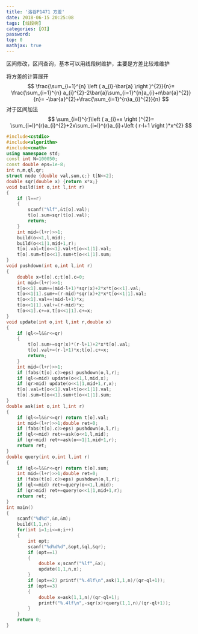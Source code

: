 ```yaml
---
title: '洛谷P1471 方差'
date: 2018-06-15 20:25:08
tags: [线段树]
categories: [OI]
password:
top: 0
mathjax: true
---
```

区间修改，区间查询，基本可以用线段树维护，主要是方差比较难维护
<!--more-->
将方差的计算展开
$$
\frac{\sum_{i=1}^{n} \left ( a_{i}-\bar{a} \right )^{2}}{n}= \frac{\sum_{i=1}^{n} a_{i}^{2}-2\bar{a}\sum_{i=1}^{n}a_{i}+n\bar{a}^{2}}{n}= -\bar{a}^{2}+\frac{\sum_{i=1}^{n}a_{i}^{2}}{n}
$$
对于区间加法
$$
\sum_{i=l}^{r}\left ( a_{i}+x \right )^{2}= \sum_{i=l}^{r}a_{i}^{2}+2x\sum_{i=l}^{r}a_{i}+\left ( r-l+1 \right )*x^{2}
$$
```c++
#include<cstdio>
#include<algorithm>
#include<cmath>
using namespace std;
const int N=100050;
const double eps=1e-8;
int n,m,ql,qr;
struct node {double val,sum,c;} t[N<<2];	
double sqr(double x) {return x*x;}
void build(int o,int l,int r)
{
    if (l==r) 
    {
        scanf("%lf",&t[o].val);
        t[o].sum=sqr(t[o].val);
        return;		
    }
    int mid=(l+r)>>1;
    build(o<<1,l,mid);
    build(o<<1|1,mid+1,r);
    t[o].val=t[o<<1].val+t[o<<1|1].val;
    t[o].sum=t[o<<1].sum+t[o<<1|1].sum;
}
void pushdown(int o,int l,int r)
{
    double x=t[o].c;t[o].c=0;
    int mid=(l+r)>>1; 
    t[o<<1].sum+=(mid-l+1)*sqr(x)+2*x*t[o<<1].val;
    t[o<<1|1].sum+=(r-mid)*sqr(x)+2*x*t[o<<1|1].val;
    t[o<<1].val+=(mid-l+1)*x;
    t[o<<1|1].val+=(r-mid)*x;
    t[o<<1].c+=x,t[o<<1|1].c+=x;	
}
void update(int o,int l,int r,double x)
{
    if (ql<=l&&r<=qr) 
    {
        t[o].sum+=sqr(x)*(r-l+1)+2*x*t[o].val;
        t[o].val+=(r-l+1)*x;t[o].c+=x;
        return;
    }
    int mid=(l+r)>>1;
    if (fabs(t[o].c)>eps) pushdown(o,l,r);
    if (ql<=mid) update(o<<1,l,mid,x);
    if (qr>mid) update(o<<1|1,mid+1,r,x);
    t[o].val=t[o<<1].val+t[o<<1|1].val;
    t[o].sum=t[o<<1].sum+t[o<<1|1].sum;
}
double ask(int o,int l,int r)
{
    if (ql<=l&&r<=qr) return t[o].val;
    int mid=(l+r)>>1;double ret=0;
    if (fabs(t[o].c)>eps) pushdown(o,l,r);
    if (ql<=mid) ret+=ask(o<<1,l,mid);
    if (qr>mid) ret+=ask(o<<1|1,mid+1,r);
    return ret;
}
double query(int o,int l,int r)
{
    if (ql<=l&&r<=qr) return t[o].sum;
    int mid=(l+r)>>1;double ret=0;
    if (fabs(t[o].c)>eps) pushdown(o,l,r);
    if (ql<=mid) ret+=query(o<<1,l,mid);
    if (qr>mid) ret+=query(o<<1|1,mid+1,r);
    return ret;
}
int main()
{
    scanf("%d%d",&n,&m);
    build(1,1,n);
    for(int i=1;i<=m;i++)
    {
        int opt;
        scanf("%d%d%d",&opt,&ql,&qr);
        if (opt==1) 
        {
            double x;scanf("%lf",&x);
            update(1,1,n,x);
        }
        if (opt==2) printf("%.4lf\n",ask(1,1,n)/(qr-ql+1));
        if (opt==3) 
        {
            double x=ask(1,1,n)/(qr-ql+1);
            printf("%.4lf\n",-sqr(x)+query(1,1,n)/(qr-ql+1));
        }
    }	
    return 0;
}
```

